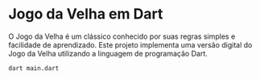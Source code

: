 # Jogo da Velha em Dart

O Jogo da Velha é um clássico conhecido por suas regras simples e facilidade de aprendizado. Este projeto implementa uma versão digital do Jogo da Velha utilizando a linguagem de programação Dart.

```bash
dart main.dart